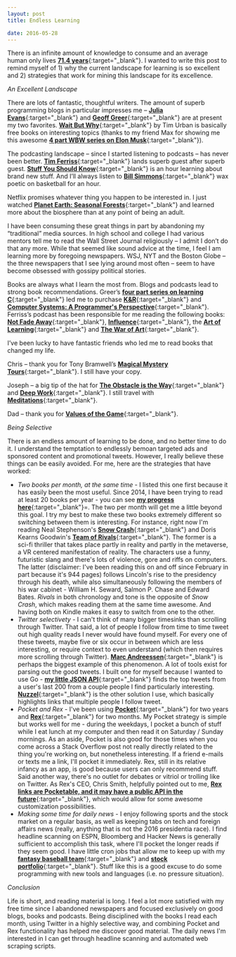 ```yaml
---
layout: post
title: Endless Learning

date: 2016-05-28
---
```



There is an infinite amount of knowledge to consume and an average human only lives [**71.4 years**](http://www.who.int/gho/mortality_burden_disease/life_tables/situation_trends/en/){:target="_blank"}. I wanted to write this post to remind myself of 1) why the current landscape for learning is so excellent and 2) strategies that work for mining this landscape for its excellence.

*An Excellent Landscape*There are lots of fantastic, thoughtful writers. The amount of superb programming blogs in particular impresses me – [**Julia Evans**](http://jvns.ca/){:target="_blank"} and [**Geoff Greer**](http://geoff.greer.fm/){:target="_blank"} are at present my two favorites. [**Wait But Why**](http://waitbutwhy.com/){:target="_blank"} by Tim Urban is basically free books on interesting topics (thanks to my friend Max for showing me this awesome [**4 part WBW series on Elon Musk**](http://waitbutwhy.com/2015/05/elon-musk-the-worlds-raddest-man.html){:target="_blank"}).The podcasting landscape – since I started listening to podcasts – has never been better. [**Tim Ferriss**](http://fourhourworkweek.com/podcast/){:target="_blank"} lands superb guest after superb guest. [**Stuff You Should Know**](http://www.stuffyoushouldknow.com/){:target="_blank"} is an hour learning about brand new stuff. And I’ll always listen to [**Bill Simmons**](https://soundcloud.com/the-bill-simmons-podcast){:target="_blank"} wax poetic on basketball for an hour.	Netflix promises whatever thing you happen to be interested in. I just watched [**Planet Earth: Seasonal Forests**](http://www.bbc.co.uk/programmes/b0074t4x){:target="_blank"} and learned more about the biosphere than at any point of being an adult.
I have been consuming these great things in part by abandoning my “traditional” media sources. In high school and college I had various mentors tell me to read the Wall Street Journal religiously – I admit I don’t do that any more.  While that seemed like sound advice at the time, I feel I am learning more by foregoing newspapers. WSJ, NYT and the Boston Globe – the three newspapers that I see lying around most often – seem to have become obsessed with gossipy political stories.Books are always what I learn the most from.  Blogs and podcasts lead to strong book recommendations. Greer’s [**four part series on learning C**](http://geoff.greer.fm/2016/01/04/on-learning-c-part-1-k-r/){:target="_blank"} led me to purchase [**K&R**](http://www.amazon.com/Programming-Language-Brian-W-Kernighan/dp/0131103628/ref=pd_sim_14_1?ie=UTF8&dpID=41qX6YdIJ7L&dpSrc=sims&preST=_AC_UL320_SR244%2C320_&refRID=1B6FHHVSB9JKW4TVBCMG){:target="_blank"} and [**Computer Systems: A Programmer's Perspective**](http://www.amazon.com/Computer-Systems-Programmers-Perspective-Edition/dp/0136108040){:target="_blank"}. Ferriss’s podcast has been responsible for me reading the following books: [**Not Fade Away**](http://www.amazon.com/Not-Fade-Away-Short-Lived/dp/006073731X){:target="_blank"}, [**Influence**](http://www.amazon.com/Influence-Psychology-Persuasion-Robert-Cialdini/dp/006124189X){:target="_blank"}, the [**Art of Learning**](http://www.amazon.com/Art-Learning-Journey-Optimal-Performance/dp/0743277465){:target="_blank"} and [**The War of Art**](http://www.amazon.com/War-Art-Winning-Creative-Battle/dp/1501260626){:target="_blank"}. I’ve been lucky to have fantastic friends who led me to read books that changed my life. Chris – thank you for Tony Bramwell’s [**Magical Mystery Tours**](http://www.amazon.com/Magical-Mystery-Tours-Life-Beatles/dp/0312330448){:target="_blank"}. I still have your copy. Joseph – a big tip of the hat for [**The Obstacle is the Way**](http://www.amazon.com/Obstacle-Way-Timeless-Turning-Triumph/dp/1591846358){:target="_blank"} and [**Deep Work**](http://www.amazon.com/Deep-Work-Focused-Success-Distracted/dp/1455586692){:target="_blank"}. I still travel with [**Meditations**](http://www.amazon.com/Meditations-Thrift-Editions-Marcus-Aurelius/dp/048629823X){:target="_blank"}.Dad – thank you for [**Values of the Game**](http://www.amazon.com/Values-Game-Bill-Bradley/dp/0767904494){:target="_blank"}.
*Being Selective*There is an endless amount of learning to be done, and no better time to do it. I understand the temptation to endlessly bemoan targeted ads and sponsored content and promotional tweets. However, I really believe these things can be easily avoided. For me, here are the strategies that have worked:

- *Two books per month, at the same time* - I listed this one first because it has easily been the most useful. Since 2014, I have been trying to read at least 20 books per year - you can see [**my progress here**](http://benbrostoff.github.io/books/){:target="_blank"}=. The two per month will get me a little beyond this goal. I try my best to make these two books extremely different so switching between them is interesting. For instance, right now I'm reading Neal Stephenson's [**Snow Crash**](https://www.amazon.com/Snow-Crash-Neal-Stephenson-ebook/dp/B000FBJCJE?ie=UTF8&qid=&ref_=tmm_kin_swatch_0&sr=){:target="_blank"} and Doris Kearns Goodwin's [**Team of Rivals**](http://www.amazon.com/Team-Rivals-Political-Abraham-Lincoln/dp/0743270754){:target="_blank"}. The former is a sci-fi thriller that takes place partly in reality and partly in the metaverse, a VR centered manifestation of reality. The characters use a funny, futuristic slang and there's lots of violence, gore and riffs on computers. The latter (disclaimer: I've been reading this on and off since February in part because it's 944 pages) follows Lincoln's rise to the presidency through his death, while also simultaneously following the members of his war cabinet - William H. Seward, Salmon P. Chase and Edward Bates. *Rivals* in both chronology and tone is the opposite of *Snow Crash*, which makes reading them at the same time awesome. And having both on Kindle makes it easy to switch from one to the other.- *Twitter selectivety* - I can't think of many bigger timesinks than scrolling through Twitter. That said, a lot of people I follow from time to time tweet out high quality reads I never would have found myself. For every one of these tweets, maybe five or six occur in between which are less interesting, or require context to even understand (which then requires more scrolling through Twitter). [**Marc Andreessen**](https://twitter.com/pmarca){:target="_blank"} is perhaps the biggest example of this phenomenon. A lot of tools exist for parsing out the good tweets. I built one for myself because I wanted to use Go - [**my little JSON API**](https://github.com/BenBrostoff/twitter-news){:target="_blank"} finds the top tweets from a user's last 200 from a couple people I find particularly interesting. [**Nuzzel**](http://nuzzel.com/){:target="_blank"} is the other solution I use, which basically highlights links that multiple people I follow tweet.- *Pocket and Rex* - I've been using [**Pocket**](https://getpocket.com/a/queue/){:target="_blank"} for two years and [**Rex**](https://itunes.apple.com/us/app/rex-share-recommendations/id965827767?mt=8){:target="_blank"} for two months. My Pocket strategy is simple but works well for me - during the weekdays, I pocket a bunch of stuff while I eat lunch at my computer and then read it on Saturday / Sunday mornings. As an aside, Pocket is also good for those times when you come across a Stack Overflow post not really directly related to the thing you're working on, but nonetheless interesting. If a friend e-mails or texts me a link, I'll pocket it immediately. Rex, still in its relative infancy as an app, is good because users can only recommend stuff. Said another way, there's no outlet for debates or vitriol or trolling like on Twitter. As Rex's CEO, Chris Smith, helpfully pointed out to me, [**Rex links are Pocketable, and it may have a public API in the future**](https://twitter.com/bmb21/status/731612756843991040){:target="_blank"}, which would allow for some awesome customization possibilities.- *Making some time for daily news* - I enjoy following sports and the stock market on a regular basis, as well as keeping tabs on tech and foreign affairs news (really, anything that is not the 2016 presidentia race). I find headline scanning on ESPN, Bloomberg and Hacker News is generally sufficient to accomplish this task, where I'll pocket the longer reads if they seem good. I have little cron jobs that allow me to keep up with my [**fantasy baseball team**](https://github.com/BenBrostoff/Fantasy-Baseball-Scraper){:target="_blank"} and [**stock portfolio**](https://github.com/BenBrostoff/daily_stock_report){:target="_blank"}. Stuff like this is a good excuse to do some programming with new tools and languages (i.e. no pressure situation).
*Conclusion*
Life is short, and reading material is long. I feel a lot more satisfied with my free time since I abandoned newspapers and focused exclusively on good blogs, books and podcasts. Being disciplined with the books I read each month, using Twitter in a highly selective way, and combining Pocket and Rex functionality has helped me discover good material. The daily news I'm interested in I can get through headline scanning and automated web scraping scripts. 